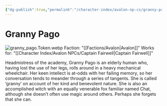 ```yaml
---
{"dg-publish":true,"permalink":"/character-index/avalon-np-cs/granny-pago/","title":"Granny Pago","tags":["Avalon","NPC"],"created":"2025-05-30T19:47:49.000-05:00"}
---
```


# Granny Pago
![granny_pago.Token.webp](/img/user/Assets/Voidbound%20token%20images/granny_pago.Token.webp)
Faction: "[[Factions/Avalon\|Avalon]]"
Works for: "[[Character Index/Avalon NPCs/Captain Fairwell\|Captain Fairwell]]"

Headmistress of the academy, Granny Pago is an elderly human who, having lost the use of her legs, rolls around in a heavy mechanical wheelchair. Her keen intellect is at-odds with her failing memory, so her conversation tends to meander through a series of tangents. She is called ‘granny’ on account of her kind and benevolent nature. She is also an accomplished witch with an equally venerable fox familiar named Chat, although she doesn’t often use magic around others. Perhaps she forgets that she can.